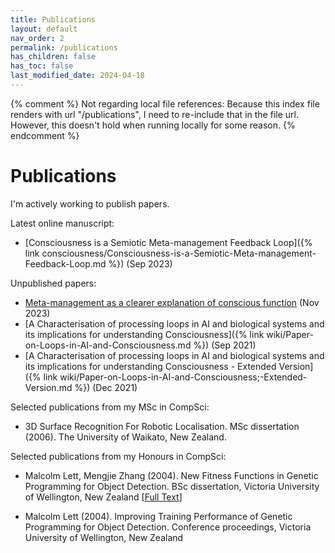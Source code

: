 ```yaml
---
title: Publications
layout: default
nav_order: 2
permalink: /publications
has_children: false
has_toc: false
last_modified_date: 2024-04-18
---
```


{% comment %}
Not regarding local file references:
Because this index file renders with url "/publications", I need to re-include that in the file url. However, this doesn't hold when running locally for some reason.
{% endcomment %}

# Publications

I'm actively working to publish papers.

Latest online manuscript:
* [Consciousness is a Semiotic Meta-management Feedback Loop]({% link consciousness/Consciousness-is-a-Semiotic-Meta-management-Feedback-Loop.md %}) (Sep 2023)

Unpublished papers:
* [Meta-management as a clearer explanation of conscious function](publications/files/Lett-2023-Meta-management-as-a-clearer-explanation-of-consciousness-draft-1.pdf) (Nov 2023)
* [A Characterisation of processing loops in AI and biological systems and its implications for understanding Consciousness]({% link wiki/Paper-on-Loops-in-AI-and-Consciousness.md %}) (Sep 2021)
* [A Characterisation of processing loops in AI and biological systems and its implications for understanding Consciousness - Extended Version]({% link wiki/Paper-on-Loops-in-AI-and-Consciousness;-Extended-Version.md %}) (Dec 2021)

Selected publications from my MSc in CompSci:
* 3D Surface Recognition For Robotic Localisation. MSc dissertation (2006). The University of Waikato, New Zealand.

Selected publications from my Honours in CompSci:

* Malcolm Lett, Mengjie Zhang (2004). New Fitness Functions in Genetic Programming for Object Detection. BSc dissertation, Victoria University of Wellington, New Zealand \[[Full Text](https://www.researchgate.net/publication/237610372_New_Fitness_Functions_in_Genetic_Programming_for_Object_Detection)\]

* Malcolm Lett (2004). Improving Training Performance of Genetic Programming for Object Detection. Conference proceedings, Victoria University of Wellington, New Zealand
